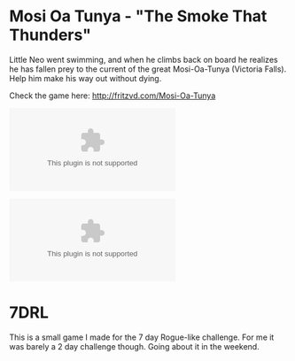 # Mosi Oa Tunya - "The Smoke That Thunders"
Little Neo went swimming, and when he climbs back on board he realizes he has
fallen prey to the current of the great Mosi-Oa-Tunya (Victoria Falls). Help
him make his way out without dying.

Check the game here: http://fritzvd.com/Mosi-Oa-Tunya

![Linux64 version](https://github.com/fritzvd/Mosi-Oa-Tunya/releases/download/1.0/linux64.zip)

![Android version](https://github.com/fritzvd/Mosi-Oa-Tunya/releases/download/1.0/android.apk)

# 7DRL
This is a small game I made for the 7 day Rogue-like challenge.
For me it was barely a 2 day challenge though. Going about it in the weekend.
